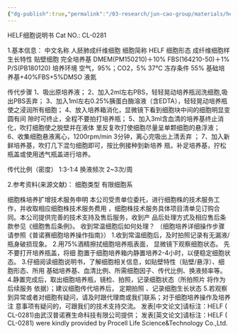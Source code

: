 ```yaml
---
{"dg-publish":true,"permalink":"/03-research/jun-cao-group/materials/helf/","tags":["Reserch/名词解释group1"],"noteIcon":""}
---
```


HELF细胞说明书 Cat NO.: CL-0281

1.基本信息： 
中文名称 人胚肺成纤维细胞 
细胞简称 HELF 
细胞形态 成纤维细胞样 
生长特性 贴壁细胞 
完全培养基 DMEM(PM150210)＋10% FBS(164210-50)＋1% P/S(PB180120) 
培养环境 空气，95%；CO2，5% 37℃ 
冻存条件 55% 基础培养基+40%FBS+5%DMSO 液氮 

传代步骤 
1、吸出原培养液； 
2、加入2ml左右PBS，轻轻晃动培养瓶润洗细胞,吸出PBS丢弃； 
3、加入1ml左右0.25%胰蛋白酶溶液（含EDTA），轻轻晃动培养瓶 使之浸润所有细胞； 
4、放入培养箱消化，显微镜下看到细胞块中间的细胞明显变圆有间 隙时可终止，全程不要拍打培养瓶； 
5、加入3ml含血清的培养基终止消化，吹打细胞使之脱壁并在液体 里反复吹打使细胞尽量呈单颗细胞的悬浮液； 
6、收集细胞悬液离心，1200rpm/min 3分钟，离心完吸出上清丢弃 ；
7、加入新鲜培养基，吹打几下混匀细胞即可，按比例接种到新培养 瓶，补足培养基，拧松瓶盖或使用透气瓶盖进行培养。 

传代比例（密度） 1:3-1:4 
换液频次 2~3次/周 


2.参考资料(来源文献)： 
细胞类型 
有限细胞系

细胞株培养扩增技术服务申明 本公司受贵单位委托，进行细胞株的技术服务工作，并收取相应细胞株技术服务费用 ，细胞株技术服务具体项目清单见订购合同。本公司提供完善的技术支持及售后服务，收到产 品后处理方式及相应售后条款参见《细胞售后条例》。 收到常温细胞后如何处理？ （细胞培养详细操作步骤请参照《普诺赛细胞培养操作指南》） 1.收到常温细胞后，及时拍照记录有无漏液/瓶身破损现象。 2.用75%酒精擦拭细胞培养瓶表面， 显微镜下观察细胞状态。 先不要打开培养瓶盖，将细 胞置于细胞培养箱内静置培养2-4小时，以便稳定细胞状态。 3.仔细阅读细胞说明书，了解细胞相关信息，如贴壁特性（贴壁/悬浮）、细胞形态、所用 基础培养基、血清比例、所需细胞因子、传代比例、换液频率等。 4.静置完成后，取出细胞培养瓶，镜检、拍照，记录细胞状态（所拍照片 将作为后续服务 依据）；建议细胞传代培养后， 定期拍照 、记录细胞生长状态 5.若观察到异常或者对细胞有疑问，请及时跟代理商或我们联系；对于细胞培养操作及培养注 意事项有疑问的，可跟我们的技术支持交流。 发表[中文论文]请标注：HELF ( CL-0281)由武汉普诺赛生命科技有限公司提供； 发表[英文论文]请标注：HELF ( CL-0281) were kindly provided by Procell Life Science&Technology Co.,Ltd.